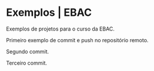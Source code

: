 # Exemplos | EBAC
Exemplos de projetos para o curso da EBAC.

Primeiro exemplo de commit e push no repositório remoto.

Segundo commit.

Terceiro commit.
